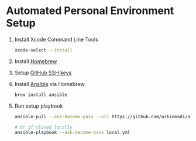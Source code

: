 # Automated Personal Environment Setup

1. Install Xcode Command Line Tools
   ```sh
   xcode-select --install
   ```
1. Install [Homebrew](https://brew.sh/)
1. Setup [GitHub SSH keys](https://docs.github.com/en/authentication/connecting-to-github-with-ssh/generating-a-new-ssh-key-and-adding-it-to-the-ssh-agent)
1. Install [Ansible](https://www.ansible.com/) via Homebrew
   ```sh
   brew install ansible
   ```
1. Run setup playbook

   ```sh
   ansible-pull --ask-become-pass --url https://github.com/arkinmodi/ansible-macos

   # Or if cloned locally
   ansible-playbook --ask-become-pass local.yml
   ```
